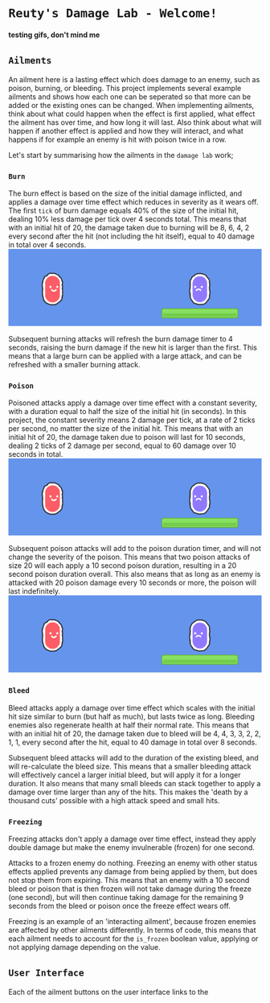 # `Reuty's Damage Lab - Welcome!`

**testing gifs, don't mind me**

## `Ailments`
An ailment here is a lasting effect which does damage to an enemy, such as poison, burning, or bleeding. This project implements several example ailments and shows how each one can be seperated so that more can be added or the existing ones can be changed. When implementing ailments, think about what could happen when the effect is first applied, what effect the ailment has over time, and how long it will last. Also think about what will happen if another effect is applied and how they will interact, and what happens if for example an enemy is hit with poison twice in a row.

Let's start by summarising how the ailments in the `damage lab` work;

### `Burn`
The burn effect is based on the size of the initial damage inflicted, and applies a damage over time effect which reduces in severity as it wears off. The first `tick` of burn damage equals 40% of the size of the initial hit, dealing 10% less damage per tick over 4 seconds total. This means that with an initial hit of 20, the damage taken due to burning will be 8, 6, 4, 2 every second after the hit (not including the hit itself), equal to 40 damage in total over 4 seconds.
![](gifs/burn.gif)

Subsequent burning attacks will refresh the burn damage timer to 4 seconds, raising the burn damage if the new hit is larger than the first. This means that a large burn can be applied with a large attack, and can be refreshed with a smaller burning attack.

### `Poison`
Poisoned attacks apply a damage over time effect with a constant severity, with a duration equal to half the size of the initial hit (in seconds). In this project, the constant severity means 2 damage per tick, at a rate of 2 ticks per second, no matter the size of the initial hit. This means that with an initial hit of 20, the damage taken due to poison will last for 10 seconds, dealing 2 ticks of 2 damage per second, equal to 60 damage over 10 seconds in total.
![](gifs/poison.gif)

Subsequent poison attacks will add to the poison duration timer, and will not change the severity of the poison. This means that two poison attacks of size 20 will each apply a 10 second poison duration, resulting in a 20 second poison duration overall. This also means that as long as an enemy is attacked with 20 poison damage every 10 seconds or more, the poison will last indefinitely.
![](gifs/poison2.gif)

### `Bleed`
Bleed attacks apply a damage over time effect which scales with the initial hit size similar to burn (but half as much), but lasts twice as long. Bleeding enemies also regenerate health at half their normal rate. This means that with an initial hit of 20, the damage taken due to bleed will be 4, 4, 3, 3, 2, 2, 1, 1, every second after the hit, equal to 40 damage in total over 8 seconds. 

Subsequent bleed attacks will add to the duration of the existing bleed, and will re-calculate the bleed size. This means that a smaller bleeding attack will effectively cancel a larger initial bleed, but will apply it for a longer duration. It also means that many small bleeds can stack together to apply a damage over time larger than any of the hits. This makes the 'death by a thousand cuts' possible with a high attack speed and small hits.

### `Freezing`
Freezing attacks don't apply a damage over time effect, instead they apply double damage but make the enemy invulnerable (frozen) for one second.

Attacks to a frozen enemy do nothing. Freezing an enemy with other status effects applied prevents any damage from being applied by them, but does not stop them from expiring. This means that an enemy with a 10 second bleed or poison that is then frozen will not take damage during the freeze (one second), but will then continue taking damage for the remaining 9 seconds from the bleed or poison once the freeze effect wears off.

Freezing is an example of an 'interacting ailment', because frozen enemies are affected by other ailments differently. In terms of code, this means that each ailment needs to account for the `is_frozen` boolean value, applying or not applying damage depending on the value.

## `User Interface`
Each of the ailment buttons on the user interface links to the 
